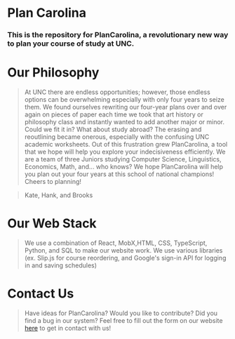 # Plan Carolina
### This is the repository for PlanCarolina, a revolutionary new way to plan your course of study at UNC.
# Our Philosophy
> At UNC there are endless opportunities; however, those endless options can be overwhelming especially with only four years to seize them. We found ourselves rewriting our four-year plans over and over again on pieces of paper each time we took that art history or philosophy class and instantly wanted to add another major or minor. Could we fit it in? What about study abroad? The erasing and reoutlining became onerous, especially with the confusing UNC academic worksheets. Out of this frustration grew PlanCarolina, a tool that we hope will help you explore your indecisiveness efficiently. We are a team of three Juniors studying Computer Science, Linguistics, Economics, Math, and... who knows? We hope PlanCarolina will help you plan out your four years at this school of national champions! Cheers to planning!

> Kate, Hank, and Brooks

# Our Web Stack
> We use a combination of React, MobX,HTML, CSS, TypeScript, Python, and SQL to make our website work. We use various libraries (ex. Slip.js for course reordering, and Google's sign-in API for logging in and saving schedules)

# Contact Us
> Have ideas for PlanCarolina? Would you like to contribute? Did you find a bug in our system? Feel free to fill out the form on our website [here](http://plancarolina.com/contactus)
to get in contact with us!